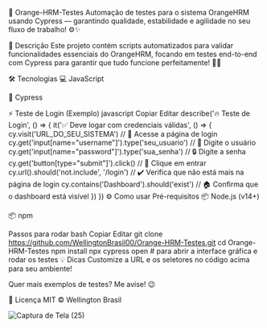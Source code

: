 🚀 Orange-HRM-Testes
Automação de testes para o sistema OrangeHRM usando Cypress — garantindo qualidade, estabilidade e agilidade no seu fluxo de trabalho! ⚙️✨

🎯 Descrição
Este projeto contém scripts automatizados para validar funcionalidades essenciais do OrangeHRM, focando em testes end-to-end com Cypress para garantir que tudo funcione perfeitamente! 🧪✅

🛠 Tecnologias
💻 JavaScript

🧪 Cypress

⚡ Teste de Login (Exemplo)
javascript
Copiar
Editar
describe('🔥 Teste de Login', () => {
  it('✅ Deve logar com credenciais válidas', () => {
    cy.visit('URL_DO_SEU_SISTEMA') // 🔗 Acesse a página de login
    cy.get('input[name="username"]').type('seu_usuario') // 👤 Digite o usuário
    cy.get('input[name="password"]').type('sua_senha')   // 🔒 Digite a senha
    cy.get('button[type="submit"]').click()              // 🚀 Clique em entrar
    cy.url().should('not.include', '/login')             // ✔️ Verifica que não está mais na página de login
    cy.contains('Dashboard').should('exist')             // 🏠 Confirma que o dashboard está visível
  })
})
⚙️ Como usar
Pré-requisitos
📦 Node.js (v14+)

📦 npm

Passos para rodar
bash
Copiar
Editar
git clone https://github.com/WellingtonBrasil00/Orange-HRM-Testes.git
cd Orange-HRM-Testes
npm install
npx cypress open  # para abrir a interface gráfica e rodar os testes
💡 Dicas
Customize a URL e os seletores no código acima para seu ambiente!

Quer mais exemplos de testes? Me avise! 😉

📝 Licença
MIT © Wellington Brasil

![Captura de Tela (25)](https://github.com/user-attachments/assets/192d7f98-8b0e-4e5d-8ef1-5c8167b33bd1)
